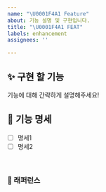 ```yaml
---
name: "\U0001F4A1 Feature"
about: 기능 설명 및 구현입니다.
title: "\U0001F4A1 FEAT"
labels: enhancement
assignees: ''

---
```


## ✨ 구현 할 기능
기능에 대해 간략하게 설명해주세요!

## 📑 기능 명세
- [ ] 명세1
- [ ] 명세2

<br>

### 📕 래퍼런스
